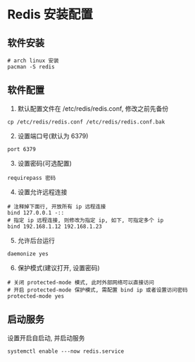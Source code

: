 # Redis 安装配置

## 软件安装

```shell
# arch linux 安装
pacman -S redis
```

## 软件配置

1. 默认配置文件在 /etc/redis/redis.conf, 修改之前先备份

```shell
cp /etc/redis/redis.conf /etc/redis/redis.conf.bak
```

2. 设置端口号(默认为 6379)

```
port 6379
```

3. 设置密码(可选配置)

```shell
requirepass 密码
```

4. 设置允许远程连接

```shell
# 注释掉下面行, 开放所有 ip 远程连接
bind 127.0.0.1 -::
# 指定 ip 远程连接, 则修改为指定 ip, 如下, 可指定多个 ip
bind 192.168.1.12 192.168.1.23
```

5. 允许后台运行

```shell
daemonize yes
```

6. 保护模式(建议打开, 设置密码)

```shell
# 关闭 protected-mode 模式, 此时外部网络可以直接访问
# 开启 protected-mode 保护模式, 需配置 bind ip 或者设置访问密码
protected-mode yes
```

## 启动服务

设置开启自启动, 并启动服务

```shell
systemctl enable ---now redis.service
```
